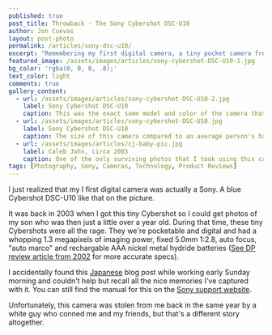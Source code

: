 ```yaml
---
published: true
post_title: Throwback - The Sony Cybershot DSC-U10
author: Jon Cuevas
layout: post-photo
permalink: /articles/sony-dsc-u10/
excerpt: "Remembering my first digital camera, a tiny pocket camera from Sony."
featured_image: /assets/images/articles/sony-cybershot-DSC-U10-1.jpg
bg_color: 'rgba(0, 0, 0, .8);'
text_color: light
comments: true
gallery_content:
  - url: /assets/images/articles/sony-cybershot-DSC-U10-2.jpg
    label: Sony Cybershot DSC-U10
    caption: This was the exact same model and color of the camera that I had. Image credit (http://zeak.air-nifty.com/main/2009/06/post-33c8.html)
  - url: /assets/images/articles/sony-cybershot-DSC-U10.jpg
    label: Sony Cybershot DSC-U10
    caption: The size of this camera compared to an average person's hand. Image credit (http://zeak.air-nifty.com/main/2009/06/post-33c8.html)
  - url: /assets/images/articles/cj-baby-pic.jpg
    label: Caleb John, circa 2003
    caption: One of the only surviving photos that I took using this camera.
tags: [Photography, Sony, Cameras, Technology, Product Reviews]
---
```


<p class="lead">I just realized that my I first digital camera was actually a Sony. A blue Cybershot DSC-U10 like that on the picture.</p>

It was back in 2003 when I got this tiny Cybershot so I could get photos of my son who was then just a little over a year old. During that time, these tiny Cybershots were all the rage. They we're pocketable and digital and had a whopping 1.3 megapixels of imaging power, fixed 5.0mm 1:2.8, auto focus, "auto marco" and rechargable AAA nickel metal hydride batteries ([See DP review article from 2002][3] for more accurate specs).

I accidentally found this [Japanese][1] blog post while working early Sunday morning and couldn't help but recall all the nice memories I've captured with it. You can still find the manual for this on the [Sony support website][2].

Unfortunately, this camera was stolen from me back in the same year by a white guy who conned me and my friends, but that's a different story altogether.

[1]: http://zeak.air-nifty.com/main/2009/06/post-33c8.html
[2]: https://docs.sony.com/release/DSCU10.pdf
[3]: http://www.dpreview.com/articles/8670210434/sonyu10preview

